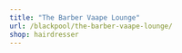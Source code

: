 ```yaml
---
title: "The Barber Vaape Lounge"
url: /blackpool/the-barber-vaape-lounge/
shop: hairdresser
---
```

